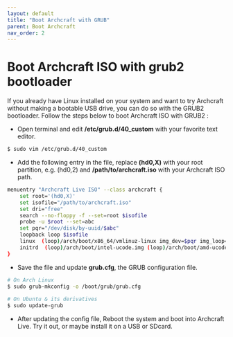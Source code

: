 ```yaml
---
layout: default
title: "Boot Archcraft with GRUB"
parent: Boot Archcraft
nav_order: 2
---
```


# Boot Archcraft ISO with grub2 bootloader

If you already have Linux installed on your system and want to try Archcraft without making a bootable USB drive, you can do so with the GRUB2 bootloader.
Follow the steps below to boot Archcraft ISO with GRUB2 :

- Open terminal and edit **/etc/grub.d/40_custom** with your favorite text editor.

```bash
$ sudo vim /etc/grub.d/40_custom
```

- Add the following entry in the file, replace **(hd0,X)** with your root partition, e.g. (hd0,2) and **/path/to/archcraft.iso** with your Archcraft ISO path.

```bash
menuentry "Archcraft Live ISO" --class archcraft {
    set root='(hd0,X)'
    set isofile="/path/to/archcraft.iso"
    set dri="free"
    search --no-floppy -f --set=root $isofile
    probe -u $root --set=abc
    set pqr="/dev/disk/by-uuid/$abc"
    loopback loop $isofile
    linux  (loop)/arch/boot/x86_64/vmlinuz-linux img_dev=$pqr img_loop=$isofile driver=$dri quiet splash vt.global_cursor_default=0 loglevel=2 rd.systemd.show_status=false rd.udev.log-priority=3 sysrq_always_enabled=1 cow_spacesize=2G
    initrd  (loop)/arch/boot/intel-ucode.img (loop)/arch/boot/amd-ucode.img (loop)/arch/boot/x86_64/initramfs-linux.img
}
```

- Save the file and update **grub.cfg**, the GRUB configuration file.

```bash
# On Arch Linux
$ sudo grub-mkconfig -o /boot/grub/grub.cfg
						
# On Ubuntu & its derivatives
$ sudo update-grub
```

- After updating the config file, Reboot the system and boot into Archcraft Live. Try it out, or maybe install it on a USB or SDcard.
